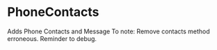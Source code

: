 # PhoneContacts
Adds Phone Contacts and Message
To note: Remove contacts method erroneous. Reminder to debug. 
